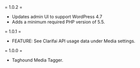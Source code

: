 = 1.0.2 =
* Updates admin UI to support WordPress 4.7
* Adds a minimum required PHP version of 5.5.

= 1.0.1 =
* FEATURE: See Clarifai API usage data under Media settings.

= 1.0.0 =
* Taghound Media Tagger.
